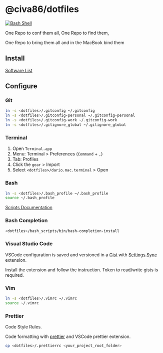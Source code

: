 # @civa86/dotfiles

[![Bash Shell](https://badges.frapsoft.com/bash/v1/bash.png?v=103)](https://github.com/ellerbrock/open-source-badges/)

One Repo to conf them all, One Repo to find them,

One Repo to bring them all and in the MacBook bind them

## Install

[Software List](./INSTALLME.md)

## Configure

### Git

```bash
ln -s <dotfiles>/.gitconfig ~/.gitconfig
ln -s <dotfiles>/.gitconfig-personal ~/.gitconfig-personal
ln -s <dotfiles>/.gitconfig-work ~/.gitconfig-work
ln -s <dotfiles>/.gitignore_global ~/.gitignore_global
```

### Terminal

1. Open `Terminal.app`
2. Menu: Terminal > Preferences (`Command` + `,`)
3. Tab: Profiles
4. Click the `gear` > Import
5. Select `<dotfiles>/dario.mac.terminal` > Open

### Bash

```bash
ln -s <dotfiles>/.bash_profile ~/.bash_profile
source ~/.bash_profile
```

[Scripts Documentation](./SCRIPTS.md)

### Bash Completion

```bash
<dotfiles>/bash_scripts/bin/bash-completion-install
```

### Visual Studio Code

VSCode configuration is saved and versioned in a [Gist](https://gist.github.com/civa86/af53375e96402af0761d967643d8fb6e)
with [Settings Sync](https://marketplace.visualstudio.com/items?itemName=Shan.code-settings-sync) extension.

Install the extension and follow the instruction. Token to read/write gists is required.

### Vim

```bash
ln -s <dotfiles>/.vimrc ~/.vimrc
source ~/.vimrc
```

### Prettier

Code Style Rules.

Code formatting with [prettier](https://prettier.io/) and VSCode prettier extension.

```bash
cp <dotfiles>/.prettierrc <your_project_root_folder>
```
